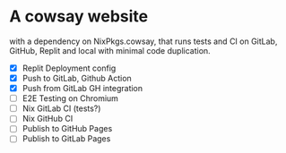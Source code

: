 # A cowsay website

with a dependency on NixPkgs.cowsay, that runs tests and CI on GitLab, GitHub, Replit and local with minimal code duplication.

- [x] Replit Deployment config
- [x] Push to GitLab, Github Action
- [x] Push from GitLab GH integration
- [ ] E2E Testing on Chromium
- [ ] Nix GitLab CI (tests?)
- [ ] Nix GitHub CI
- [ ] Publish to GitHub Pages
- [ ] Publish to GitLab Pages
